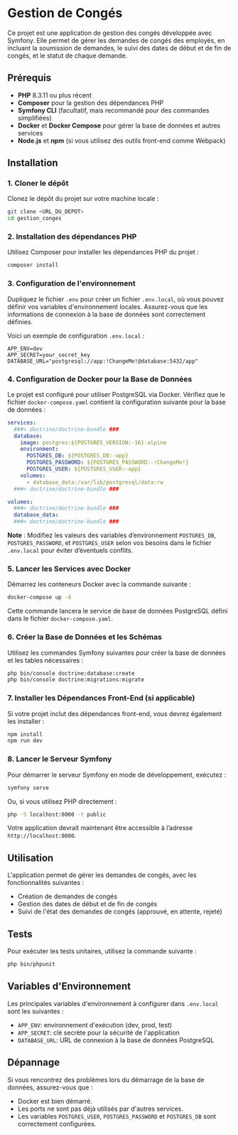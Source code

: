 
# Gestion de Congés

Ce projet est une application de gestion des congés développée avec Symfony. Elle permet de gérer les demandes de congés des employés, en incluant la soumission de demandes, le suivi des dates de début et de fin de congés, et le statut de chaque demande.

## Prérequis

- **PHP** 8.3.11 ou plus récent
- **Composer** pour la gestion des dépendances PHP
- **Symfony CLI** (facultatif, mais recommandé pour des commandes simplifiées)
- **Docker** et **Docker Compose** pour gérer la base de données et autres services
- **Node.js** et **npm** (si vous utilisez des outils front-end comme Webpack)

## Installation

### 1. Cloner le dépôt

Clonez le dépôt du projet sur votre machine locale :

```bash
git clone <URL_DU_DEPOT>
cd gestion_conges
```

### 2. Installation des dépendances PHP

Utilisez Composer pour installer les dépendances PHP du projet :

```bash
composer install
```

### 3. Configuration de l'environnement

Dupliquez le fichier `.env` pour créer un fichier `.env.local`, où vous pouvez définir vos variables d'environnement locales. Assurez-vous que les informations de connexion à la base de données sont correctement définies.

Voici un exemple de configuration `.env.local` :

```dotenv
APP_ENV=dev
APP_SECRET=your_secret_key
DATABASE_URL="postgresql://app:!ChangeMe!@database:5432/app"
```

### 4. Configuration de Docker pour la Base de Données

Le projet est configuré pour utiliser PostgreSQL via Docker. Vérifiez que le fichier `docker-compose.yaml` contient la configuration suivante pour la base de données :

```yaml
services:
  ###> doctrine/doctrine-bundle ###
  database:
    image: postgres:${POSTGRES_VERSION:-16}-alpine
    environment:
      POSTGRES_DB: ${POSTGRES_DB:-app}
      POSTGRES_PASSWORD: ${POSTGRES_PASSWORD:-!ChangeMe!}
      POSTGRES_USER: ${POSTGRES_USER:-app}
    volumes:
      - database_data:/var/lib/postgresql/data:rw
  ###< doctrine/doctrine-bundle ###

volumes:
  ###> doctrine/doctrine-bundle ###
  database_data:
  ###< doctrine/doctrine-bundle ###
```

**Note** : Modifiez les valeurs des variables d’environnement `POSTGRES_DB`, `POSTGRES_PASSWORD`, et `POSTGRES_USER` selon vos besoins dans le fichier `.env.local` pour éviter d’éventuels conflits.

### 5. Lancer les Services avec Docker

Démarrez les conteneurs Docker avec la commande suivante :

```bash
docker-compose up -d
```

Cette commande lancera le service de base de données PostgreSQL défini dans le fichier `docker-compose.yaml`.

### 6. Créer la Base de Données et les Schémas

Utilisez les commandes Symfony suivantes pour créer la base de données et les tables nécessaires :

```bash
php bin/console doctrine:database:create
php bin/console doctrine:migrations:migrate
```

### 7. Installer les Dépendances Front-End (si applicable)

Si votre projet inclut des dépendances front-end, vous devrez également les installer :

```bash
npm install
npm run dev
```

### 8. Lancer le Serveur Symfony

Pour démarrer le serveur Symfony en mode de développement, exécutez :

```bash
symfony serve
```

Ou, si vous utilisez PHP directement :

```bash
php -S localhost:8000 -t public
```

Votre application devrait maintenant être accessible à l’adresse `http://localhost:8000`.

## Utilisation

L'application permet de gérer les demandes de congés, avec les fonctionnalités suivantes :

- Création de demandes de congés
- Gestion des dates de début et de fin de congés
- Suivi de l'état des demandes de congés (approuvé, en attente, rejeté)

## Tests

Pour exécuter les tests unitaires, utilisez la commande suivante :

```bash
php bin/phpunit
```

## Variables d'Environnement

Les principales variables d'environnement à configurer dans `.env.local` sont les suivantes :

- `APP_ENV`: environnement d'exécution (dev, prod, test)
- `APP_SECRET`: clé secrète pour la sécurité de l'application
- `DATABASE_URL`: URL de connexion à la base de données PostgreSQL

## Dépannage

Si vous rencontrez des problèmes lors du démarrage de la base de données, assurez-vous que :
- Docker est bien démarré.
- Les ports ne sont pas déjà utilisés par d'autres services.
- Les variables `POSTGRES_USER`, `POSTGRES_PASSWORD` et `POSTGRES_DB` sont correctement configurées.




